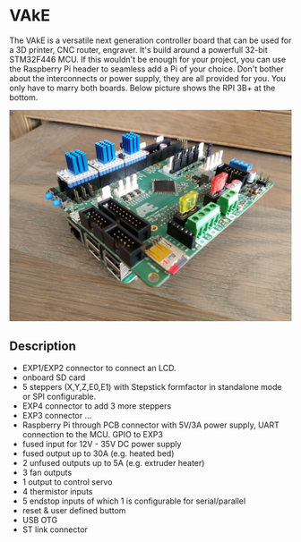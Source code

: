 # VAkE
The VAkE is a versatile next generation controller board that can be used for a 3D printer, CNC router, engraver.  It's build around a powerfull 32-bit STM32F446 MCU. If this wouldn't be enough for your project, you can use the Raspberry Pi header to seamless add a Pi of your choice. Don't bother about the interconnects or power supply, they are all provided for you. You only have to marry both boards.
Below picture shows the RPI 3B+ at the bottom.

![VAkE PCB](https://raw.githubusercontent.com/petervanaken/VAkE/master/Images/Board.jpeg "VAkE PCB")


## Description

- EXP1/EXP2 connector to connect an LCD. 
- onboard SD card
- 5 steppers (X,Y,Z,E0,E1) with Stepstick formfactor in standalone mode or SPI configurable. 
- EXP4 connector to add 3 more steppers
- EXP3 connector ...
- Raspberry Pi through PCB connector with 5V/3A power supply, UART connection to the MCU. GPIO to EXP3
- fused input for 12V - 35V DC power supply
- fused output up to 30A (e.g. heated bed)
- 2 unfused outputs up to 5A (e.g. extruder heater)
- 3 fan outputs
- 1 output to control servo
- 4 thermistor inputs
- 5 endstop inputs of which 1 is configurable for serial/parallel
- reset & user defined buttom
- USB OTG
- ST link connector

